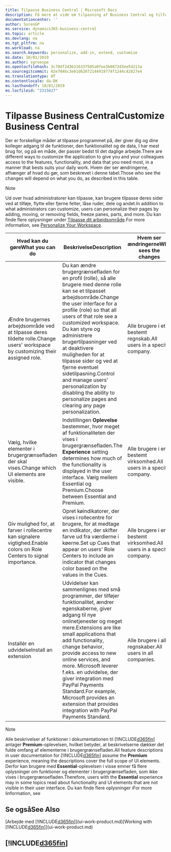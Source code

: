 ```yaml
---
title: Tilpasse Business Central | Microsoft Docs
description: Få mere at vide om tilpasning af Business Central og tilføjelse af funktioner.
documentationcenter: ''
author: SorenGP
ms.service: dynamics365-business-central
ms.topic: article
ms.devlang: na
ms.tgt_pltfrm: na
ms.workload: na
ms.search.keywords: personalize, add-in, extend, customize
ms.date: 10/01/2019
ms.author: sgroespe
ms.openlocfilehash: 3c70df2d36316337505a0fee3b0872d3ee5d213a
ms.sourcegitcommit: 02e704bc3e01d62072144919774f1244c42827e4
ms.translationtype: HT
ms.contentlocale: da-DK
ms.lasthandoff: 10/01/2019
ms.locfileid: "2315627"
---
```

# <a name="customize-business-central"></a><span data-ttu-id="8fd07-103">Tilpasse Business Central</span><span class="sxs-lookup"><span data-stu-id="8fd07-103">Customize Business Central</span></span>
<span data-ttu-id="8fd07-104">Der er forskellige måder at tilpasse programmet på, der giver dig og dine kolleger adgang til de funktioner, den funktionalitet og de data, I har mest brug for, og på en måde, der passer bedst til det daglige arbejde.</span><span class="sxs-lookup"><span data-stu-id="8fd07-104">There are different ways to customize the application to give you and your colleagues access to the features, functionality, and data that you need most, in a manner that bests suits your daily work.</span></span> <span data-ttu-id="8fd07-105">Hvem der ser ændringerne, afhænger af hvad du gør, som beskrevet i denne tabel.</span><span class="sxs-lookup"><span data-stu-id="8fd07-105">Those who see the changes will depend on what you do, as described in this table.</span></span>

> [!NOTE]
> <span data-ttu-id="8fd07-106">Ud over hvad administratorer kan tilpasse, kan brugere tilpasse deres sider ved at tilføje, flytte eller fjerne felter, låse ruder, dele og andet.</span><span class="sxs-lookup"><span data-stu-id="8fd07-106">In addition to what administrators can customize, users can personalize their pages by adding, moving, or removing fields, freeze panes, parts, and more.</span></span> <span data-ttu-id="8fd07-107">Du kan finde flere oplysninger under [Tilpasse dit arbejdsområde](ui-personalization-user.md).</span><span class="sxs-lookup"><span data-stu-id="8fd07-107">For more information, see [Personalize Your Workspace](ui-personalization-user.md).</span></span>

| <span data-ttu-id="8fd07-108">Hvad kan du gøre</span><span class="sxs-lookup"><span data-stu-id="8fd07-108">What you can do</span></span>    |  <span data-ttu-id="8fd07-109">Beskrivelse</span><span class="sxs-lookup"><span data-stu-id="8fd07-109">Description</span></span>  |  <span data-ttu-id="8fd07-110">Hvem ser ændringerne</span><span class="sxs-lookup"><span data-stu-id="8fd07-110">Who sees the changes</span></span>  |  <span data-ttu-id="8fd07-111">Flere oplysninger</span><span class="sxs-lookup"><span data-stu-id="8fd07-111">More information</span></span>  |
|-----|---------------|---------|-------|
|<span data-ttu-id="8fd07-112">Ændre brugernes arbejdsområde ved at tilpasse deres tildelte rolle.</span><span class="sxs-lookup"><span data-stu-id="8fd07-112">Change users' workspace by customizing their assigned role.</span></span>|<span data-ttu-id="8fd07-113">Du kan ændre brugergrænsefladen for en profil (rolle), så alle brugere med denne rolle kan se et tilpasset arbejdsområde.</span><span class="sxs-lookup"><span data-stu-id="8fd07-113">Change the user interface for a profile (role) so that all users of that role see a customized workspace.</span></span> <span data-ttu-id="8fd07-114">Du kan styre og administrere brugertilpasninger ved at deaktivere muligheden for at tilpasse sider og ved at fjerne eventuel sidetilpasning.</span><span class="sxs-lookup"><span data-stu-id="8fd07-114">Control and manage users' personalization by disabling the ability to personalize pages and clearing any page personalization.</span></span>|<span data-ttu-id="8fd07-115">Alle brugere i et bestemt regnskab.</span><span class="sxs-lookup"><span data-stu-id="8fd07-115">All users in a specific company.</span></span>|[<span data-ttu-id="8fd07-116">Tilpasse sider til profiler</span><span class="sxs-lookup"><span data-stu-id="8fd07-116">Customize Pages for Profiles</span></span>](ui-personalization-manage.md)|
|<span data-ttu-id="8fd07-117">Vælg, hvilke elementer i brugergrænsefladen der skal vises.</span><span class="sxs-lookup"><span data-stu-id="8fd07-117">Change which UI elements are visible.</span></span>|<span data-ttu-id="8fd07-118">Indstillingen **Oplevelse** bestemmer, hvor meget af funktionaliteten der vises i brugergrænsefladen.</span><span class="sxs-lookup"><span data-stu-id="8fd07-118">The **Experience** setting determines how much of the functionality is displayed in the user interface.</span></span> <span data-ttu-id="8fd07-119">Vælg mellem Essential og Premium.</span><span class="sxs-lookup"><span data-stu-id="8fd07-119">Choose between Essential and Premium.</span></span>|<span data-ttu-id="8fd07-120">Alle brugere i en bestemt virksomhed.</span><span class="sxs-lookup"><span data-stu-id="8fd07-120">All users in a specific company.</span></span>|[<span data-ttu-id="8fd07-121">Ændre, hvilke funktioner der vises</span><span class="sxs-lookup"><span data-stu-id="8fd07-121">Change Which Features are Displayed</span></span>](ui-experiences.md)|
|<span data-ttu-id="8fd07-122">Giv mulighed for, at farver i rollecentre kan signalere vigtighed.</span><span class="sxs-lookup"><span data-stu-id="8fd07-122">Enable colors on Role Centers to signal importance.</span></span>|<span data-ttu-id="8fd07-123">Opret køindikatorer, der vises i rollecentre for brugere, for at medtage en indikator, der skifter farve ud fra værdierne i køerne.</span><span class="sxs-lookup"><span data-stu-id="8fd07-123">Set up Cues that appear on users' Role Centers to include an indicator that changes color based on the values in the Cues.</span></span>|<span data-ttu-id="8fd07-124">Alle brugere i en bestemt virksomhed.</span><span class="sxs-lookup"><span data-stu-id="8fd07-124">All users in a specific company.</span></span>|[<span data-ttu-id="8fd07-125">Oprette en farveindikator på køindikatorer</span><span class="sxs-lookup"><span data-stu-id="8fd07-125">Set Up a Colored Indicator on Cues</span></span>](admin-how-set-up-colored-indicator-on-cues.md)|
|<span data-ttu-id="8fd07-126">Installér en udvidelse</span><span class="sxs-lookup"><span data-stu-id="8fd07-126">Install an extension</span></span>|<span data-ttu-id="8fd07-127">Udvidelser kan sammenlignes med små programmer, der tilføjer funktionalitet, ændrer egenskaberne, giver adgang til nye onlinetjenester og meget mere.</span><span class="sxs-lookup"><span data-stu-id="8fd07-127">Extensions are like small applications that add functionality, change behavior, provide access to new online services, and more.</span></span> <span data-ttu-id="8fd07-128">Microsoft leverer f.eks. en udvidelse, der giver integration med PayPal Payments Standard.</span><span class="sxs-lookup"><span data-stu-id="8fd07-128">For example, Microsoft provides an extension that provides integration with PayPal Payments Standard.</span></span>|<span data-ttu-id="8fd07-129">Alle brugere i alle regnskaber.</span><span class="sxs-lookup"><span data-stu-id="8fd07-129">All users in all companies.</span></span>|[<span data-ttu-id="8fd07-130">Tilpasse ved hjælp af udvidelser</span><span class="sxs-lookup"><span data-stu-id="8fd07-130">Customizing Using Extensions</span></span>](ui-extensions.md)|
> [!NOTE]
> <span data-ttu-id="8fd07-131">Alle beskrivelser af funktioner i dokumentationen til [!INCLUDE[d365fin](includes/d365fin_md.md)] antager **Premium**-oplevelsen, hvilket betyder, at beskrivelserne dækker det fulde omfang af elementerne i brugergrænsefladen.</span><span class="sxs-lookup"><span data-stu-id="8fd07-131">All feature descriptions in user documentation for [!INCLUDE[d365fin](includes/d365fin_md.md)] assume the **Premium** experience, meaning the descriptions cover the full scope of UI elements.</span></span> <span data-ttu-id="8fd07-132">Derfor kan brugere med **Essential**-oplevelsen i visse emner få flere oplysninger om funktioner og elementer i brugergrænsefladen, som ikke vises i brugergrænsefladen.</span><span class="sxs-lookup"><span data-stu-id="8fd07-132">Therefore, users with the **Essential** experience may in some topics read about functionality and UI elements that are not visible in their user interface.</span></span> <span data-ttu-id="8fd07-133">Du kan finde flere oplysninger i</span><span class="sxs-lookup"><span data-stu-id="8fd07-133">For more linformation, see</span></span>

## <a name="see-also"></a><span data-ttu-id="8fd07-134">Se også</span><span class="sxs-lookup"><span data-stu-id="8fd07-134">See Also</span></span>
<span data-ttu-id="8fd07-135">[Arbejde med [!INCLUDE[d365fin](includes/d365fin_md.md)]](ui-work-product.md)</span><span class="sxs-lookup"><span data-stu-id="8fd07-135">[Working with [!INCLUDE[d365fin](includes/d365fin_md.md)]](ui-work-product.md)</span></span>  

## [!INCLUDE[d365fin](includes/free_trial_md.md)]  
